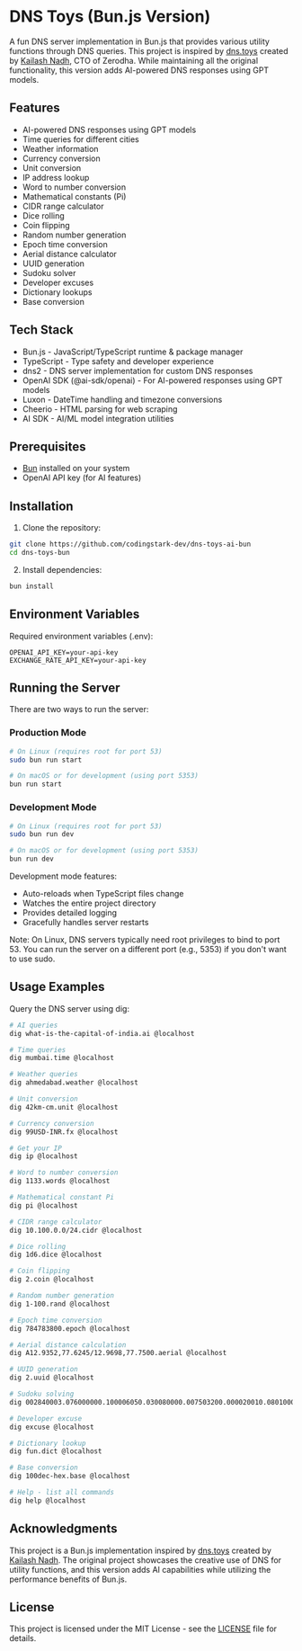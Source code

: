 # DNS Toys (Bun.js Version)

A fun DNS server implementation in Bun.js that provides various utility functions through DNS queries. This project is inspired by [dns.toys](https://github.com/knadh/dns.toys) created by [Kailash Nadh](https://github.com/knadh), CTO of Zerodha. While maintaining all the original functionality, this version adds AI-powered DNS responses using GPT models.

## Features

- AI-powered DNS responses using GPT models
- Time queries for different cities
- Weather information
- Currency conversion
- Unit conversion
- IP address lookup
- Word to number conversion
- Mathematical constants (Pi)
- CIDR range calculator
- Dice rolling
- Coin flipping
- Random number generation
- Epoch time conversion
- Aerial distance calculator
- UUID generation
- Sudoku solver
- Developer excuses
- Dictionary lookups
- Base conversion

## Tech Stack

- Bun.js - JavaScript/TypeScript runtime & package manager
- TypeScript - Type safety and developer experience
- dns2 - DNS server implementation for custom DNS responses
- OpenAI SDK (@ai-sdk/openai) - For AI-powered responses using GPT models
- Luxon - DateTime handling and timezone conversions
- Cheerio - HTML parsing for web scraping
- AI SDK - AI/ML model integration utilities

## Prerequisites

- [Bun](https://bun.sh) installed on your system
- OpenAI API key (for AI features)

## Installation

1. Clone the repository:
```bash
git clone https://github.com/codingstark-dev/dns-toys-ai-bun
cd dns-toys-bun
```

2. Install dependencies:
```bash
bun install
```

## Environment Variables

Required environment variables (.env):
```
OPENAI_API_KEY=your-api-key
EXCHANGE_RATE_API_KEY=your-api-key
```

## Running the Server

There are two ways to run the server:

### Production Mode
```bash
# On Linux (requires root for port 53)
sudo bun run start

# On macOS or for development (using port 5353)
bun run start
```

### Development Mode
```bash
# On Linux (requires root for port 53)
sudo bun run dev

# On macOS or for development (using port 5353)
bun run dev
```

Development mode features:
- Auto-reloads when TypeScript files change
- Watches the entire project directory
- Provides detailed logging
- Gracefully handles server restarts

Note: On Linux, DNS servers typically need root privileges to bind to port 53. You can run the server on a different port (e.g., 5353) if you don't want to use sudo.

## Usage Examples

Query the DNS server using dig:

```bash
# AI queries
dig what-is-the-capital-of-india.ai @localhost

# Time queries
dig mumbai.time @localhost

# Weather queries
dig ahmedabad.weather @localhost

# Unit conversion
dig 42km-cm.unit @localhost

# Currency conversion
dig 99USD-INR.fx @localhost

# Get your IP
dig ip @localhost

# Word to number conversion
dig 1133.words @localhost

# Mathematical constant Pi
dig pi @localhost

# CIDR range calculator
dig 10.100.0.0/24.cidr @localhost

# Dice rolling
dig 1d6.dice @localhost

# Coin flipping
dig 2.coin @localhost

# Random number generation
dig 1-100.rand @localhost

# Epoch time conversion
dig 784783800.epoch @localhost

# Aerial distance calculation
dig A12.9352,77.6245/12.9698,77.7500.aerial @localhost

# UUID generation
dig 2.uuid @localhost

# Sudoku solving
dig 002840003.076000000.100006050.030080000.007503200.000020010.080100004.000000730.700064500.sudoku @localhost

# Developer excuse
dig excuse @localhost

# Dictionary lookup
dig fun.dict @localhost

# Base conversion
dig 100dec-hex.base @localhost

# Help - list all commands
dig help @localhost
```

## Acknowledgments

This project is a Bun.js implementation inspired by [dns.toys](https://github.com/knadh/dns.toys) created by [Kailash Nadh](https://github.com/knadh). The original project showcases the creative use of DNS for utility functions, and this version adds AI capabilities while utilizing the performance benefits of Bun.js.

## License

This project is licensed under the MIT License - see the [LICENSE](LICENSE) file for details.
